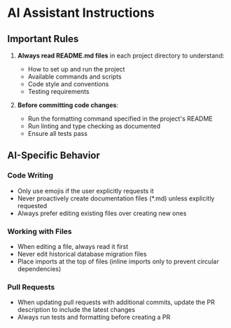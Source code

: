 # AI Assistant Instructions

## Important Rules

1. **Always read README.md files** in each project directory to understand:

   - How to set up and run the project
   - Available commands and scripts
   - Code style and conventions
   - Testing requirements

2. **Before committing code changes**:

   - Run the formatting command specified in the project's README
   - Run linting and type checking as documented
   - Ensure all tests pass

## AI-Specific Behavior

### Code Writing

- Only use emojis if the user explicitly requests it
- Never proactively create documentation files (\*.md) unless explicitly requested
- Always prefer editing existing files over creating new ones

### Working with Files

- When editing a file, always read it first
- Never edit historical database migration files
- Place imports at the top of files (inline imports only to prevent circular dependencies)

### Pull Requests

- When updating pull requests with additional commits, update the PR description to include the latest changes
- Always run tests and formatting before creating a PR
